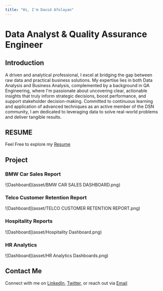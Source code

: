 ```yaml
---
title: "Hi, I'm David Afolayan"
---
```


# Data Analyst & Quality Assurance Engineer

## Introduction
A driven and analytical professional, I excel at bridging the gap between raw data and practical business solutions. My expertise lies in both Data Analysis and Business Analysis, complemented by a background in QA Engineering, where I'm passionate about uncovering clear, actionable insights that truly inform strategic decisions, boost performance, and support stakeholder decision-making. Committed to continuous learning and application of advanced techniques as an active member of the DSN community, I am dedicated to leveraging data to solve real-world problems and deliver tangible results.

## RESUME
Feel Free to explore my [Resume]()

## Project
### BMW Car Sales Report 
![Dashboard](asset/BMW CAR SALES DASHBOARD.png)


### Telco Customer Retention Report
![Dashboard](asset/TELCO CUSTOMER RETENTION REPORT.png)

### Hospitality Reports
![Dashboard](asset/Hospitality Dashboard.png)

### HR Analytics
![Dashboard](asset/HR Analytics Dashboards.png)


## Contact Me

Connect with me on [LinkedIn](), [Twitter](), or reach out via [Email]()
